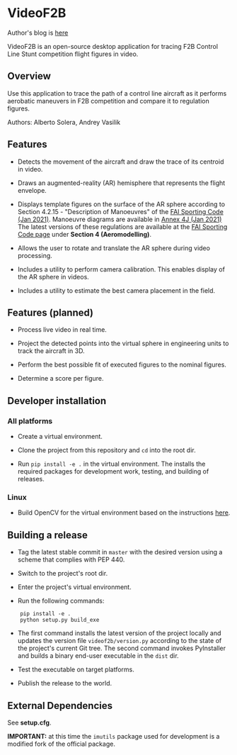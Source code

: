 # VideoF2B

Author's blog is [here](http://videof2b.blogspot.com/)

VideoF2B is an open-source desktop application for tracing F2B Control Line Stunt competition flight figures in video.

## Overview

Use this application to trace the path of a control line aircraft as it performs aerobatic maneuvers in F2B competition
and compare it to regulation figures.

Authors: Alberto Solera, Andrey Vasilik

## Features

- Detects the movement of the aircraft and draw the trace of its centroid in video.

- Draws an augmented-reality (AR) hemisphere that represents the flight envelope.

- Displays template figures on the surface of the AR sphere according to
Section 4.2.15 - "Description of Manoeuvres" of the
[FAI Sporting Code (Jan 2021)](https://www.fai.org/sites/default/files/ciam/sc4_vol_f2_controlline_21.pdf).
Manoeuvre diagrams are available in
[Annex 4J (Jan 2021)](https://www.fai.org/sites/default/files/ciam/sc4_vol_f2_controlline_annex_4j_21.pdf)
The latest versions of these regulations are available at the
[FAI Sporting Code page](https://www.fai.org/page/ciam-code) under **Section 4 (Aeromodelling)**.

- Allows the user to rotate and translate the AR sphere during video processing.

- Includes a utility to perform camera calibration. This enables display of the AR sphere in videos.

- Includes a utility to estimate the best camera placement in the field.

## Features (planned)

- Process live video in real time.

- Project the detected points into the virtual sphere in engineering units to track the aircraft in 3D.

- Perform the best possible fit of executed figures to the nominal figures.

- Determine a score per figure.

## Developer installation

### All platforms

- Create a virtual environment.

- Clone the project from this repository and `cd` into the root dir.

- Run `pip install -e .` in the virtual environment. The installs the required packages for development work, testing, and building of releases.

### Linux

- Build OpenCV for the virtual environment based on the instructions [here](https://www.pyimagesearch.com/2018/08/15/how-to-install-opencv-4-on-ubuntu/).

## Building a release

- Tag the latest stable commit in `master` with the desired version using a scheme that complies with PEP 440.

- Switch to the project's root dir.

- Enter the project's virtual environment.

- Run the following commands:

```
    pip install -e .
    python setup.py build_exe
```

- The first command installs the latest version of the project locally and updates the version file `videof2b/version.py` according to the state of the project's current Git tree.
The second command invokes PyInstaller and builds a binary end-user executable in the `dist` dir.

- Test the executable on target platforms.

- Publish the release to the world.

## External Dependencies

See **setup.cfg**.

**IMPORTANT:** at this time the `imutils` package used for development is a modified fork of the official package.
